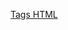 [Tags HTML](https://github.com/Pquar/PROJETOS-COM-HTML_CSS_JAVASCRIPT/tree/master/APRENDENDO%20html/exercicio%202%20(Tags))
